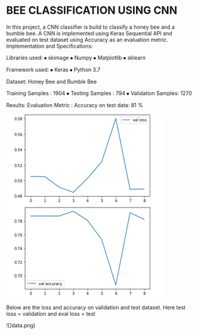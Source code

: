 # BEE CLASSIFICATION USING CNN

In this project, a CNN classifier is build to classify a honey bee and a bumble bee. A CNN is implemented using Keras Sequential API and evaluated on test dataset using Accuracy as an evaluation metric.
Implementation and Specifications:

Libraries used: ⦁ skimage ⦁ Numpy ⦁ Matplotlib ⦁ sklearn

Framework used: ⦁ Keras ⦁ Python 3.7

Dataset: Honey Bee and Bumble Bee

Training Samples : 1904 ⦁ Testing Samples : 794 ⦁ Validation Samples: 1270

Results: Evaluation Metric : Accuracy on test data: 81 %

![](chart.png)

Below are the loss and accuracy on validation and test dataset. Here test loss = validation and eval loss = test

![]data.png)
